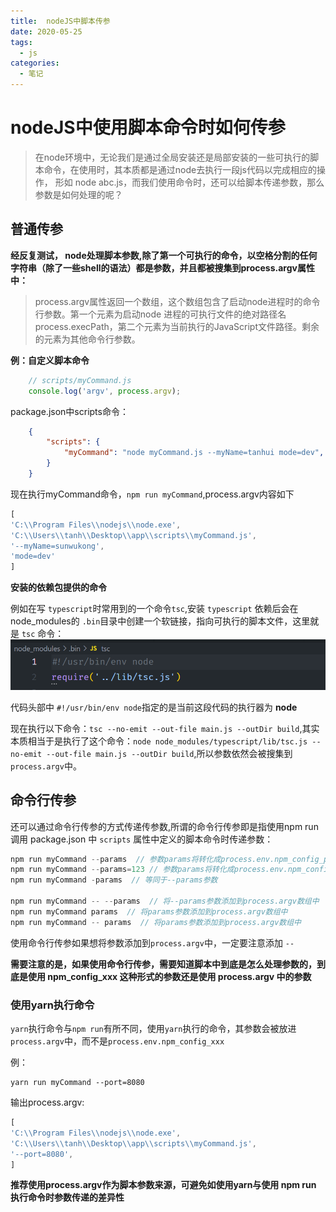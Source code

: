 ```yaml
---
title:  nodeJS中脚本传参
date: 2020-05-25
tags:
  - js
categories:
  - 笔记
---
```


# nodeJS中使用脚本命令时如何传参

>在node环境中，无论我们是通过全局安装还是局部安装的一些可执行的脚本命令，在使用时，其本质都是通过node去执行一段js代码以完成相应的操作， 形如 node abc.js，而我们使用命令时，还可以给脚本传递参数，那么参数是如何处理的呢？

## 普通传参

**经反复测试， node处理脚本参数,除了第一个可执行的命令，以空格分割的任何字符串（除了一些shell的语法）都是参数，并且都被搜集到process.argv属性中：**

> process.argv属性返回一个数组，这个数组包含了启动node进程时的命令行参数。第一个元素为启动node 进程的可执行文件的绝对路径名process.execPath，第二个元素为当前执行的JavaScript文件路径。剩余的元素为其他命令行参数。

**例：自定义脚本命令**

```js
    // scripts/myCommand.js
    console.log('argv', process.argv);
```

package.json中scripts命令：

```json
    {
        "scripts": {
            "myCommand": "node myCommand.js --myName=tanhui mode=dev",
        }
    }
```

现在执行myCommand命令，`npm run myCommand`,process.argv内容如下

```js
[
'C:\\Program Files\\nodejs\\node.exe',
'C:\\Users\\tanh\\Desktop\\app\\scripts\\myCommand.js',
'--myName=sunwukong',
'mode=dev'
]
```

**安装的依赖包提供的命令**

例如在写 `typescript`时常用到的一个命令`tsc`,安装 `typescript` 依赖后会在node_modules的 `.bin`目录中创建一个软链接，指向可执行的脚本文件，这里就是 `tsc` 命令：
![tsc](../assets/tsc.png)

代码头部中 `#!/usr/bin/env node`指定的是当前这段代码的执行器为 **node**

现在执行以下命令：`tsc --no-emit --out-file main.js --outDir build`,其实本质相当于是执行了这个命令：`node node_modules/typescript/lib/tsc.js --no-emit --out-file main.js --outDir build`,所以参数依然会被搜集到`process.argv`中。

## 命令行传参

还可以通过命令行传参的方式传递传参数,所谓的命令行传参即是指使用npm run 调用 package.json 中 `scripts` 属性中定义的脚本命令时传递参数：

```js
npm run myCommand --params  // 参数params将转化成process.env.npm_config_params = true
npm run myCommand --params=123 // 参数params将转化成process.env.npm_config_params = 123
npm run myCommand -params  // 等同于--params参数

npm run myCommand -- --params  // 将--params参数添加到process.argv数组中
npm run myCommand params  // 将params参数添加到process.argv数组中
npm run myCommand -- params  // 将params参数添加到process.argv数组中
```

使用命令行传参如果想将参数添加到`process.argv`中，一定要注意添加 `--`

**需要注意的是，如果使用命令行传参，需要知道脚本中到底是怎么处理参数的，到底是使用 npm_config_xxx 这种形式的参数还是使用 process.argv 中的参数**

### 使用yarn执行命令

`yarn`执行命令与`npm run`有所不同，使用`yarn`执行的命令，其参数会被放进`process.argv`中，而不是`process.env.npm_config_xxx`

例：

```shell
yarn run myCommand --port=8080
```
输出process.argv:

```js
[
'C:\\Program Files\\nodejs\\node.exe',
'C:\\Users\\tanh\\Desktop\\app\\scripts\\myCommand.js',
'--port=8080',
]
```

**推荐使用process.argv作为脚本参数来源，可避免如使用yarn与使用 npm run 执行命令时参数传递的差异性**